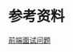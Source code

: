 

# 参考资料

[前端面试问题](https://github.com/Advanced-Frontend/Daily-Interview-Question/issues?page=11&q=is%3Aissue+is%3Aopen)